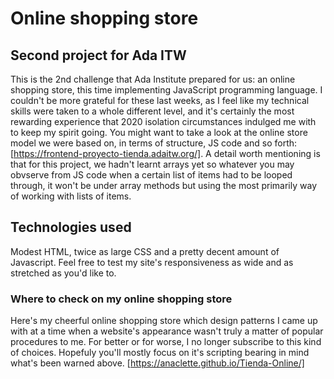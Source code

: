 # Online shopping store

## Second project for Ada ITW 

This is the 2nd challenge that Ada Institute prepared for us: an online shopping store, this time implementing JavaScript programming language. I couldn't be more grateful for these last weeks, as I feel like my technical skills were taken to a whole different level, and it's certainly the most rewarding experience that 2020 isolation circumstances indulged me with to keep my spirit going. You might want to take a look at the online store model we were based on, in terms of structure, JS code and so forth: [https://frontend-proyecto-tienda.adaitw.org/].
A detail worth mentioning is that for this project, we hadn't learnt arrays yet so whatever you may obvserve from JS code when a certain list of items had to be looped through, it won't be under array methods but using the most primarily way of working with lists of items. 

 ## Technologies used

 Modest HTML, twice as large CSS and a pretty decent amount of Javascript. Feel free to test my site's responsiveness as wide and as stretched as you'd like to. 

### Where to check on my online shopping store

Here's my cheerful online shopping store which design patterns I came up with at a time when a website's appearance wasn't truly a matter of popular procedures to me. For better or for worse, I no longer subscribe to this kind of choices. Hopefuly you'll mostly focus on it's scripting bearing in mind what's been warned above. 
[https://anaclette.github.io/Tienda-Online/]